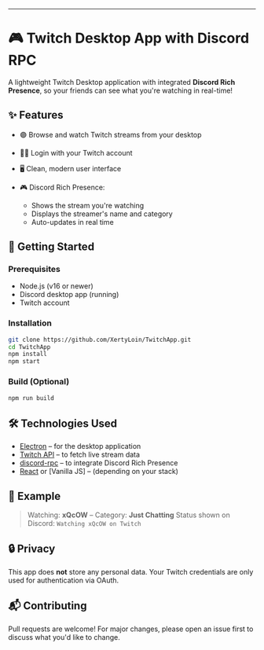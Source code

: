 ---

# 🎮 Twitch Desktop App with Discord RPC

A lightweight Twitch Desktop application with integrated **Discord Rich Presence**, so your friends can see what you're watching in real-time!

## ✨ Features

* 🟣 Browse and watch Twitch streams from your desktop
* 🧑‍💻 Login with your Twitch account
* 🖥️ Clean, modern user interface
* 🎮 Discord Rich Presence:

  * Shows the stream you're watching
  * Displays the streamer's name and category
  * Auto-updates in real time

## 🚀 Getting Started

### Prerequisites

* Node.js (v16 or newer)
* Discord desktop app (running)
* Twitch account

### Installation

```bash
git clone https://github.com/XertyLoin/TwitchApp.git
cd TwitchApp
npm install
npm start
```

### Build (Optional)

```bash
npm run build
```

## 🛠️ Technologies Used

* [Electron](https://www.electronjs.org/) – for the desktop application
* [Twitch API](https://dev.twitch.tv/docs/) – to fetch live stream data
* [discord-rpc](https://www.npmjs.com/package/discord-rpc) – to integrate Discord Rich Presence
* [React](https://reactjs.org/) or \[Vanilla JS] – (depending on your stack)

## 📸 Example

> Watching: **xQcOW** – Category: **Just Chatting**
> Status shown on Discord: `Watching xQcOW on Twitch`

## 🔒 Privacy

This app does **not** store any personal data. Your Twitch credentials are only used for authentication via OAuth.

## 📬 Contributing

Pull requests are welcome! For major changes, please open an issue first to discuss what you'd like to change.
